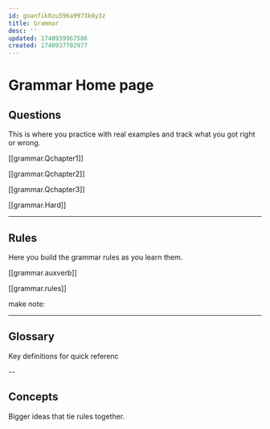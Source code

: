 ```yaml
---
id: goanfik0zu596a9973k0y3z
title: Grammar
desc: ''
updated: 1740939967586
created: 1740937702977
---
```


# Grammar Home page

## Questions
This is where you practice with real examples and track what you got right or wrong.

[[grammar.Qchapter1]]

[[grammar.Qchapter2]] 

[[grammar.Qchapter3]]

[[grammar.Hard]]

---

## Rules
Here you build the grammar rules as you learn them.

[[grammar.auxverb]]

[[grammar.rules]]




make note:


---

## Glossary
Key definitions for quick referenc

--

## Concepts
Bigger ideas that tie rules together.